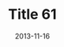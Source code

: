 ---
layout: posts
title: "Title 61"
img: "https://image.tmdb.org/t/p/w185/kPRb1mbVHGop0egQ7153y0lhzGL.jpg"
date: 2013-11-16
genre: "Comedy"
categories: Movies
tags: bollywood, shah ruch khan
published: true 
---